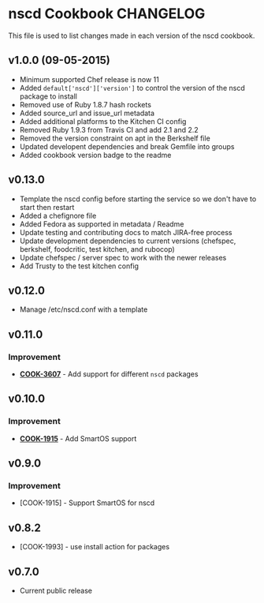 nscd Cookbook CHANGELOG
=======================
This file is used to list changes made in each version of the nscd cookbook.

v1.0.0 (09-05-2015)
-------------------
* Minimum supported Chef release is now 11
* Added `default['nscd']['version']` to control the version of the nscd package to install
* Removed use of Ruby 1.8.7 hash rockets
* Added source_url and issue_url metadata
* Added additional platforms to the Kitchen CI config
* Removed Ruby 1.9.3 from Travis CI and add 2.1 and 2.2
* Removed the version constraint on apt in the Berkshelf file
* Updated developent dependencies and break Gemfile into groups
* Added cookbook version badge to the readme

v0.13.0
-------
* Template the nscd config before starting the service so we don't have to start then restart
* Added a chefignore file
* Added Fedora as supported in metadata / Readme
* Update testing and contributing docs to match JIRA-free process
* Update development dependencies to current versions (chefspec, berkshelf, foodcritic, test kitchen, and rubocop)
* Update chefspec / server spec to work with the newer releases
* Add Trusty to the test kitchen config

v0.12.0
-------
- Manage /etc/nscd.conf with a template

v0.11.0
-------
### Improvement
- **[COOK-3607](https://tickets.chef.io/browse/COOK-3607)** - Add support for different `nscd` packages


v0.10.0
-------
### Improvement
- **[COOK-1915](https://tickets.chef.io/browse/COOK-1915)** - Add SmartOS support

v0.9.0
------
### Improvement
- [COOK-1915] - Support SmartOS for nscd

v0.8.2
------
- [COOK-1993] - use install action for packages

v0.7.0
------
- Current public release
